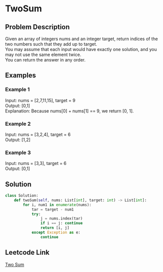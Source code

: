 # TwoSum

## Problem Description
Given an array of integers nums and an integer target, return indices of the two numbers such that they add up to target. <br>
You may assume that each input would have exactly one solution, and you may not use the same element twice. <br>
You can return the answer in any order. <br>

## Examples
### Example 1
Input: nums = [2,7,11,15], target = 9 <br>
Output: [0,1] <br>
Explanation: Because nums[0] + nums[1] == 9, we return [0, 1]. <br>

### Example 2
Input: nums = [3,2,4], target = 6 <br>
Output: [1,2] <br>

### Example 3
Input: nums = [3,3], target = 6 <br>
Output: [0,1] <br>

## Solution
```python
class Solution:
    def twoSum(self, nums: List[int], target: int) -> List[int]:
        for i, num1 in enumerate(nums):
            tar = target - num1
            try:
                j = nums.index(tar)
                if i == j: continue
                return [i, j]
            except Exception as e:
                continue
```

## Leetcode Link
[Two Sum](https://leetcode.com/problems/two-sum/)
